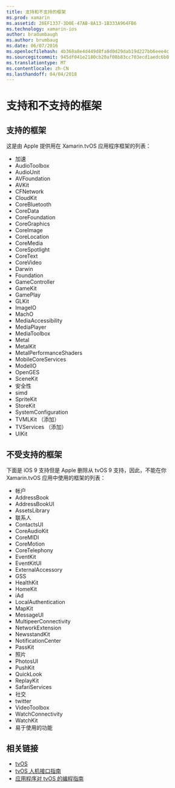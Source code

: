 ```yaml
---
title: 支持和不支持的框架
ms.prod: xamarin
ms.assetid: 28EF1337-3D0E-47AB-8A13-1B333A964FB6
ms.technology: xamarin-ios
author: bradumbaugh
ms.author: brumbaug
ms.date: 06/07/2016
ms.openlocfilehash: 4b368a8e4d449d8fa8d0d29dab19d227bb6eee4c
ms.sourcegitcommit: 945df041e2180cb20af08b83cc703ecd1aedc6b0
ms.translationtype: MT
ms.contentlocale: zh-CN
ms.lasthandoff: 04/04/2018
---
```

# <a name="supported-and-unsupported-frameworks"></a>支持和不支持的框架

<a name="Supported-Frameworks" />

## <a name="supported-frameworks"></a>支持的框架

这是由 Apple 提供用在 Xamarin.tvOS 应用程序框架的列表：

* 加速
* AudioToolbox
* AudioUnit
* AVFoundation
* AVKit
* CFNetwork
* CloudKit
* CoreBluetooth
* CoreData
* CoreFoundation
* CoreGraphics
* CoreImage
* CoreLocation
* CoreMedia
* CoreSpotlight
* CoreText
* CoreVideo
* Darwin
* Foundation
* GameController
* GameKit
* GamePlay
* GLKit
* ImageIO
* MachO
* MediaAccessibility
* MediaPlayer
* MediaToolbox
* Metal
* MetalKit
* MetalPerformanceShaders
* MobileCoreServices
* ModelIO
* OpenGES
* SceneKit
* 安全性
* simd
* SpriteKit
* StoreKit
* SystemConfiguration
* TVMLKit （添加）
* TVServices （添加）
* UIKit

<a name="Unsupported-Frameworks" />

## <a name="unsupported-frameworks"></a>不受支持的框架

下面是 iOS 9 支持但是 Apple 删除从 tvOS 9 支持，因此，不能在你 Xamarin.tvOS 应用中使用的框架的列表：

* 帐户
* AddressBook
* AddressBookUI
* AssetsLibrary
* 联系人
* ContactsUI
* CoreAudioKit
* CoreMIDI
* CoreMotion
* CoreTelephony
* EventKit
* EventKitUI
* ExternalAccessory
* GSS
* HealthKit
* HomeKit
* iAd
* LocalAuthentication
* MapKit
* MessageUI
* MultipeerConnectivity
* NetworkExtension
* NewsstandKit
* NotificationCenter
* PassKit
* 照片
* PhotosUI
* PushKit
* QuickLook
* ReplayKit
* SafariServices
* 社交
* twitter
* VideoToolbox
* WatchConnectivity
* WatchKit
* 易于使用的功能



## <a name="related-links"></a>相关链接

- [tvOS](https://developer.apple.com/tvos/)
- [tvOS 人机接口指南](https://developer.apple.com/tvos/human-interface-guidelines/)
- [应用程序对 tvOS 的编程指南](https://developer.apple.com/library/prerelease/tvos/documentation/General/Conceptual/AppleTV_PG/)
